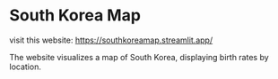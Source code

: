 # South Korea Map

visit this website: https://southkoreamap.streamlit.app/

The website visualizes a map of South Korea, displaying birth rates by location.
